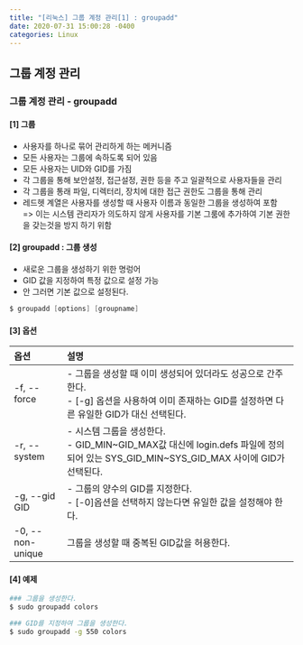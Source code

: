 ```yaml
---
title: "[리눅스] 그룹 계정 관리[1] : groupadd"
date: 2020-07-31 15:00:28 -0400
categories: Linux
---
```


## 그룹 계정 관리 

### 그룹 계정 관리 - groupadd

#### [1] 그룹
- 사용자를 하나로 묶어 관리하게 하는 메커니즘
- 모든 사용자는 그룹에 속하도록 되어 있음
- 모든 사용자는 UID와 GID를 가짐
- 각 그룹을 통해 보안설정, 접근설정, 권한 등을 주고 일괄적으로 사용자들을 관리
- 각 그룹을 통래 파일, 디렉터리, 장치에 대한 접근 권한도 그룹을 통해 관리
- 레드헷 계열은 사용자를 생성할 때 사용자 이름과 동일한 그룹을 생성하여 포함<br/> => 이는 시스템 관리자가 의도하지 않게 사용자를 기본 그룸에 추가하여 기본 권한을 갖는것을 방지 하기 위함
 
#### [2] groupadd : 그룹 생성
- 새로운 그룹을 생성하기 위한 명렁어
- GID 값을 지정하여 특정 값으로 설정 가능
- 안 그러면 기본 값으로 설정된다.

```s
$ groupadd [options] [groupname]
```

#### [3] 옵션

|옵션            |설명                                |
|:--------------|:-----------------------------------|
|-f, --force|- 그룹을 생성할 때 이미 생성되어 있더라도 성공으로 간주한다.<br/>- [-g] 옵션을 사용하여 이미 존재하는 GID를 설정하면 다른 유일한 GID가 대신 선택된다.|
|-r, --system|- 시스템 그룹을 생성한다.<br/>- GID_MIN~GID_MAX값 대신에 login.defs 파일에 정의되어 있는 SYS_GID_MIN~SYS_GID_MAX 사이에 GID가 선택된다.|
|-g, --gid GID|- 그룹의 양수의 GID를 지정한다.<br/>- [-0]옵션을 선택하지 않는다면 유일한 값을 설정해야 한다.|
|-0, --non-unique|그룹을 생성할 때 중복된 GID값을 허용한다.|


#### [4] 예제
```bash
### 그룹을 생성한다.
$ sudo groupadd colors

### GID를 지정하여 그룹을 생성한다.
$ sudo groupadd -g 550 colors
```

